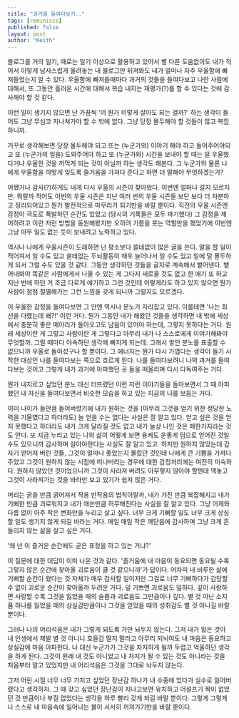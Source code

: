 ```yaml
---
title: "과거를 들여다보기.."
tags: [reminisce]
published: false
layout: post
author: "Keith"
---
```


블로그를 거의 일기, 때로는 일기 이상으로 활용하고 있어서 별 다른 도움없이도 내가 적어서 이렇게 남사스럽게 올려놓는 내 블로그만 뒤져봐도 내가 얼마나 자주 우울함에 빠져들었는지 알 수 있다. 우울함에 빠져들때마다 과거의 것들을 들여다보고 나란 사람에 대해서, 또 그동안 흘러온 시간에 대해서 복습 내지는 재평가(?)를 할 수 있다는 것에 감사해야 할 것 같다.

이런 일이 생기지 않으면 난 가끔씩 '어 뭔가 이렇게 살아도 되는 걸까?' 하는 생각이 들어도 그냥 무심코 지나쳐가야 할 수 밖에 없다. 그냥 당장 몰두해야 할 것들이 많고 복잡하니까.

거꾸로 생각해보면 당장 몰두해야 되고 또는 (누군가와) 이야기 해야 하고 들어주어야되고 또 (누군가의 일을) 도와주어야 하고 또 (누군가와) 시간을 보내야 할 때는 덜 우울했다거나 우울한 것을 까먹게 되는 것이 아닐까 하는 생각도 해본다. 그 누군가와 물론 나에게 우울함을 까맣게 잊도록 즐거움을 가져다 준다고 하면 더 말해야 무엇하겠는가?

어쨌거나 감사(?)하게도 내게 다시 우울의 시즌이 찾아왔다. 이번엔 얼마나 갈지 모르지만. 뭐랄까 적어도 이번의 우울 시즌은 지난 여러 번의 우울 시즌들 보단 보다 더 차분하고 정리되어있고 뭔가 발전적으로 마무리가 되기만을 바랄 뿐이다. 직전의 우울 시즌엔 감정이 극도로 폭발하던 순간도 있었고 (당시의 기록들은 모두 파기했다) 그 감정을 제어하려고 이런 저런 방법을 동원해봤지만 오히려 기름을 붓는 역할만을 했었기에 이번엔 그냥 아무 일도 없는 듯이 보내려고 노력하고 있다.

역시나 나에게 우울시즌이 도래하면 난 평소보다 쓸데없이 많은 글을 쓴다. 말을 할 일이 적어져서 일 수도 있고 쓸데없는 두뇌활동이 매우 늘어나서 일 수도 있고 일에 덜 몰두하게 되서 그럴 수도 있을 것 같다. 그동안 생각하던 것들을 글자로 계속해서 뱉어낸다. 뱉어내봐야 똑같은 사람에게서 나올 수 있는 게 그다지 새로울 것도 없고 한 애기 또 하고 지난 번에 하던 거 조금 다르게 얘기하고 그런 것인데 이렇게라도 하고 있지 않으면 뭔가 사람이 점점 절멸해가는 그런 느낌을 갖게 되니까 그럴지도 모르겠다. 

이 우울한 감정을 들여다보면 그 안엔 역시나 분노가 자리잡고 있다. 이를테면 '나는 최선을 다했는데 왜?!' 이런 거다. 뭔가 그동안 내가 해왔던 것들을 생각하면 내 밖에 세상에서 충분히 좋은 메아리가 돌아오고도 남음이 있어야 하는데, 그렇지 못하다는 거다. 원래 세상이란 게 그렇고 사람이란 게 그렇다고 아무리 내가 나 스스로에게 이야기해봐야 무엇할까. 그럴 때마다 야속하단 생각에 빠지게 되는데. 그래서 쌓인 분노를 표출할 수 없으니까 우울로 돌아섰구나 할 뿐이다. 그 에너지는 뭔가 다시 가엽다는 생각이 들기 시작한 대상인 나를 들여다보는 쪽으로 흐르게 된다. 나를 들여다보려니 나의 과거를 들여다보는 것이고 그렇게 내가 과거에 아파했던 곳 들을 떠올리며 다시 다독여주는 거다. 

뭔가 내지르고 싶었던 분노 대신 터뜨렸던 이런 저런 이야기들을 돌아보면서 그 때 아파했던 내 자신을 들여다보면서 비슷한 모습을 하고 있는 지금의 나를 보듬는 거다. 

이미 나이가 들만큼 들어버렸기에 내가 원하는 것을 (아무리 그것을 얻기 위한 정당한 노력을 기울였다고 하더라도) 늘 얻을 수는 없다는 사실은 잘 알고 있다. 얻고 싶은 것을 얻지 못했다고 하더라도 내가 크게 달라질 것도 없고 내가 늘상 나인 것은 매한가지라는 것도 안다. 또 지금 누리고 있는 나의 삶이 어떻게 보면 용케도 운좋게 덤으로 얻어진 것일 수도 있으니까 감사하며 살아야한다는 사실도 잘 알고 있고. 하지만 원하지 않았는데 갑자기 얻어져 버린 것들, 그것이 얼마나 좋았는지 몰랐던 것인데 나에게 큰 기쁨을 가져다 주었고 그것이 원하지 않는 시점에 떠나버리는 경우에 대한 감정처리에는 여전히 미숙하다. 원하지 않았던 것이었으니까 그것이 사라져 버려도 아무렇지 않아야 할텐데 맥놓고 그것이 사라져가는 것을 바라만 보고 있기가 쉽지 않은 거다. 

머리는 굵을 만큼 굵어져서 작용 반작용의 법칙이랄까, 내가 가진 만큼 복잡해지고 내가 기뻐한 만큼 괴로워지고 내가 애쓴만큼 허무해진다는 사실을 잘 알고 있다. 그냥 어제와 다름 없이 아주 작은 변화만을 누리고 살고 싶다. 너무 크게 기뻐할 일도 너무 크게 상심할 일도 생기지 않게 되길 바라는 거다. 매일 매일 작은 깨닫음에 감사하며 그냥 크게 흔들리지 않는 삶을 살고 싶은 거다. 

'왜 넌 이 즐거운 순간에도 굳은 표정을 하고 있는 거냐?'

이 질문에 대한 대답이 이미 나온 것과 같다. '즐거움에 내 마음이 동요되면 동요될 수록 그렇지 않은 순간에 찾아올 괴로움이 클 것 같으니까'가 답이다. 어차피 내 비루한 삶에 기뻐할 순간이 왔다는 것 자체가 매우 감사할 일이지만 그걸로 너무 기뻐하다가 감당할 수 없이 괴로운 순간이 찾아올까 두려운 거다. 덜 기쁘면 괴로움도 덜하다. 깊이 사랑하면 사랑할 수록 그것을 잃었을 때의 슬픔과 괴로움도 그만큼이나 깊다. 별 것 아닌 소지품 하나를 잃었을 때의 상실감만큼이나 그것을 얻었을 때의 성취감도 별 것 아니길 바랄 뿐이다. 

그러나 나의 어리석음은 내가 그렇게 되도록 가만 놔두지 않는다. 그저 내가 잃은 것이 내 인생에서 제발 별 것 아니니 호들갑 떨지 말라고 아무리 되뇌여도 내 마음은 동요하고 상실감에 마음 아파한다. 나 대신 누군가가 그것을 차지하게 될까 두렵고 억울하단 생각을 하게 된다. 그것이 원래 내 것도 아니었고 내 차지가 될 수 있는 것도 아니라는 것을 처음부터 알고 있었지만 내 어리석음은 그것을 그대로 놔두지 않는다. 

그저 어린 시절 너무 너무 가지고 싶었던 장난감 하나가 내 수중에 있다가 실수로 잃어버렸다고 생각하자. 그 때 갖고 싶었던 장난감이 지나고보면 유치하고 어설프기 짝이 없었던 것 만큼이나 부질 없었다는 생각을 하루 빨리 갖게 되길 바랄 뿐이다. 그렇게 그렇게 나 스스로 내 마음속에 일어나는 불이 서서히 꺼져가기만을 바랄 뿐이다. 